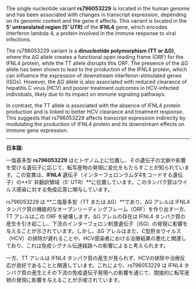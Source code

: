 The single nucleotide variant **rs796053229** is located in the human genome and has been associated with changes in transcript expression, depending on its genomic context and the gene it affects. This variant is located in the **5' untranslated region (5' UTR)** of the **IFNL4** gene, which encodes interferon lambda 4, a protein involved in the immune response to viral infections. 

The rs796053229 variant is a **dinucleotide polymorphism (TT or ΔG)**, where the ΔG allele creates a functional open reading frame (ORF) for the IFNL4 protein, while the TT allele disrupts this ORF. The presence of the ΔG allele has been shown to lead to the production of the IFNL4 protein, which can influence the expression of downstream interferon-stimulated genes (ISGs). However, the ΔG allele is also associated with reduced clearance of hepatitis C virus (HCV) and poorer treatment outcomes in HCV-infected individuals, likely due to its impact on immune signaling pathways.

In contrast, the TT allele is associated with the absence of IFNL4 protein production and is linked to better HCV clearance and treatment response. This suggests that rs796053229 affects transcript expression indirectly by modulating the production of IFNL4 protein and its downstream effects on immune gene expression.

---

**日本語:**

一塩基多型 **rs796053229** はヒトゲノム上に位置し、その遺伝子の文脈や影響を受ける遺伝子に応じて、転写産物の発現に変化をもたらすことが知られています。この変異は、**IFNL4** 遺伝子（インターフェロンラムダ4をコードする遺伝子）の**5' 非翻訳領域（5' UTR）**に位置しています。このタンパク質はウイルス感染に対する免疫応答に関与しています。

rs796053229 は **二塩基多型（TT または ΔG）**であり、ΔG アレルは IFNL4 タンパク質の機能的なオープンリーディングフレーム（ORF）を作り出す一方、TT アレルはこの ORF を破壊します。ΔG アレルの存在は IFNL4 タンパク質の産生を引き起こし、下流のインターフェロン刺激遺伝子（ISG）の発現に影響を与えることが示されています。しかし、ΔG アレルはまた、C型肝炎ウイルス（HCV）の排除が遅れることや、HCV感染者における治療結果の悪化と関連しており、これは免疫シグナル伝達経路への影響によると考えられます。

一方、TT アレルは IFNL4 タンパク質の産生が見られず、HCVの排除や治療反応が良好であることと関連しています。これにより、rs796053229 は IFNL4 タンパク質の産生とその下流の免疫遺伝子発現への影響を通じて、間接的に転写産物の発現に影響を与えることが示唆されています。
